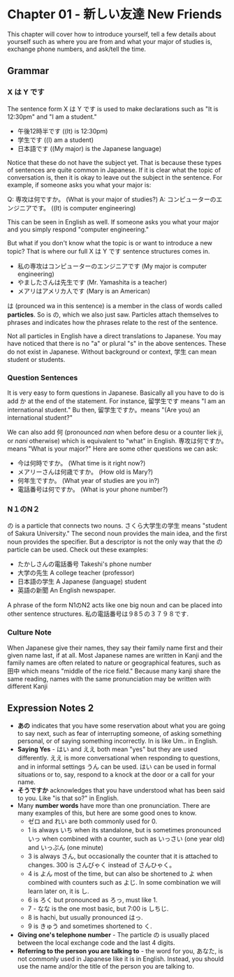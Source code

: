 # Chapter 01 - 新しい友達 New Friends

This chapter will cover how to introduce yourself, tell a few details about yourself such as where you are from and what your major of studies is, exchange phone numbers, and ask/tell the time.

## Grammar

### X は Y です

The sentence form X は Y です is used to make declarations such as "It is 12:30pm" and "I am a student."

* 午後12時半です 				 ((It) is 12:30pm)
* 学生です 					    ((I) am a student)
* 日本語です 				   ((My major) is the Japanese language)

Notice that these do not have the subject yet. That is because these types of sentences are quite common in Japanese. If it is clear what the topic of conversation is, then it is okay to leave out the subject in the sentence. For example, if someone asks you what your major is:

Q: 専攻は何ですか。							      (What is your major of studies?)
A: コンピューターのエンジニアです。			 ((It) is computer engineering)

This can be seen in English as well. If someone asks you what your major and you simply respond "computer engineering."

But what if you don't know what the topic is or want to introduce a new topic? That is where our full X は Y です sentence structures comes in.

 * 私の専攻はコンピューターのエンジニアです	      (My major is computer engineering)
 * やましたさんは先生です									    (Mr. Yamashita is a teacher)
 * メアリはアメリカ人です									    (Mary is an American)

は (prounced wa in this sentence) is a member in the class of words called **particles**. So is の, which we also just saw. Particles attach themselves to phrases and indicates how the phrases relate to the rest of the sentence.

Not all particles in English have a direct translations to Japanese. You may have noticed that there is no "a" or plural "s" in the above sentences. These do not exist in Japanese. Without background or context, 学生 can mean student or students.

### Question Sentences

It is very easy to form questions in Japanese. Basically all you have to do is add か at the end of the statement. For instance, 留学生です means "I am an international student." Bu then, 留学生ですか。means "(Are you) an international student?"

We can also add 何 (pronounced *nan* when before desu or a counter liek ji, or *nani* otherwise) which is equivalent to "what" in English. 専攻は何ですか。 means "What is your major?" Here are some other questions we can ask:

 * 今は何時ですか。 (What time is it right now?)
 * メアリーさんは何歳ですか。  (How old is Mary?)
 * 何年生ですか。  (What year of studies are you in?)
 * 電話番号は何ですか。  (What is your phone number?)


### N１のN２

の is a particle that connects two nouns. さくら大学生の学生 means "student of Sakura University." The second noun provides the main idea, and the first noun provides the specifier. But a descriptor is not the only way that the の particle can be used. Check out these examples:

 * たかしさんの電話番号 Takeshi's phone number
 * 大学の先生 A college teacher (professor)
 * 日本語の学生 A Japanese (language) student
 * 英語の新聞 An English newspaper.

A phrase of the form N1のN2 acts like one big noun and can be placed into other sentence structures. 私の電話番号は９8５の３７９８です.

### Culture Note

When Japanese give their names, they say their family name first and their given name last, if at all.  Most Japanese names are written in Kanji and the family names are often related to nature or geographical features, such as 田中 which means "middle of the rice field." Because many kanji share the same reading, names with the same pronunciation may be written with different Kanji

## Expression Notes 2

 * **あの** indicates that you have some reservation about what you are going to say next, such as fear of interrupting someone, of asking something personal, or of saying something incorrectly. In is like Um.. in English.
 * **Saying Yes** - はい and ええ both mean "yes" but they are used differently. ええ is more conversational when responding to questions, and in informal settings うん can be used. はい can be used in formal situations or to, say, respond to a knock at the door or a call for your name.
 * **そうですか** acknowledges that you have understood what has been said to you. Like "is that so?" in English.
 * Many **number words** have more than one pronunciation. There are many examples of this, but here are some good ones to know.
   * ゼロ and れい are both commonly used for 0.
   * 1 is always いち when its standalone, but is sometimes pronounced いっ when combined with a counter, such as いっさい (one year old) and いっぷん (one minute)
   * 3 is always さん, but occasionally the counter that it is attached to changes. 300 is さんびゃく instead of さんひゃく。
   * 4 is よん most of the time, but can also be shortened to よ when combined with counters such as よじ. In some combination we will learn later on, it is し.
   * 6 is ろく but pronounced as ろっ, must like 1.
   * 7 - なな is the one most basic, but 7:00 is しちじ.
   * 8 is hachi, but usually pronounced はっ.
   * 9 is きゅう and sometimes shortened to く.
 * **Giving one's telephone number** - The particle の is usually placed between the local exchange code and the last 4 digits.
 * **Referring to the person you are talking to** - the word for you, あなた, is not commonly used in Japanese like it is in English. Instead, you should use the name and/or the title of the person you are talking to.
